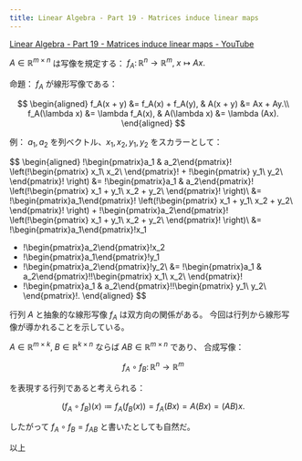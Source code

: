 ```yaml
---
title: Linear Algebra - Part 19 - Matrices induce linear maps
---
```


[Linear Algebra - Part 19 - Matrices induce linear maps - YouTube](https://www.youtube.com/watch?v=19-YrCB3hyo&list=PLBh2i93oe2quLc5zaxD0WHzQTGrXMwAI6&index=19)

${A \in \mathbb R^{m\times n}}$ は写像を規定する：
${f_A \colon \mathbb R^n \longrightarrow \mathbb R^m,\;x \longmapsto Ax.}$

命題：
$f_A$ が線形写像である：

$$
\begin{aligned}
f_A(x + y) &= f_A(x) + f_A(y), & A(x + y) &= Ax + Ay.\\
f_A(\lambda x) &= \lambda f_A(x), & A(\lambda x) &= \lambda (Ax).
\end{aligned}
$$

例：
$a_1,a_2$ を列ベクトル、$x_1,x_2,y_1,y_2$ をスカラーとして：

$$
\begin{aligned}
\!\begin{pmatrix}a_1 & a_2\end{pmatrix}\!
\left(\!\begin{pmatrix}
x_1\\
x_2\\
\end{pmatrix}\!
+
\!\begin{pmatrix}
y_1\\
y_2\\
\end{pmatrix}\!
\right)
&=
\!\begin{pmatrix}a_1 & a_2\end{pmatrix}\!
\left(\!\begin{pmatrix}
x_1 + y_1\\
x_2 + y_2\\
\end{pmatrix}\!
\right)\\
&=
\!\begin{pmatrix}a_1\end{pmatrix}\!
\left(\!\begin{pmatrix}
x_1 + y_1\\
x_2 + y_2\\
\end{pmatrix}\!
\right)
+
\!\begin{pmatrix}a_2\end{pmatrix}\!
\left(\!\begin{pmatrix}
x_1 + y_1\\
x_2 + y_2\\
\end{pmatrix}\!
\right)\\
&=
\!\begin{pmatrix}a_1\end{pmatrix}\!x_1
+ \!\begin{pmatrix}a_2\end{pmatrix}\!x_2
+ \!\begin{pmatrix}a_1\end{pmatrix}\!y_1
+ \!\begin{pmatrix}a_2\end{pmatrix}\!y_2\\
&=
\!\begin{pmatrix}a_1 & a_2\end{pmatrix}\!\!\begin{pmatrix}
x_1\\
x_2\\
\end{pmatrix}\!
+ \!\begin{pmatrix}a_1 & a_2\end{pmatrix}\!\!\begin{pmatrix}
y_1\\
y_2\\
\end{pmatrix}\!.
\end{aligned}
$$

行列 $A$ と抽象的な線形写像 $f_A$ は双方向の関係がある。
今回は行列から線形写像が導かれることを示している。

${A \in \mathbb R^{m \times k},}\;{B \in \mathbb R^{k \times n}}$
ならば ${AB \in \mathbb R^{m \times n}}$ であり、
合成写像：

$$
f_A \circ f_B\colon \mathbb R^n \longrightarrow \mathbb R^m
$$

を表現する行列であると考えられる：

$$
(f_A \circ f_B)(x)
\coloneqq f_A(f_B(x))
= f_A(Bx)
= A(Bx)
= (AB)x.
$$

したがって ${f_A \circ f_B = f_{AB}}$ と書いたとしても自然だ。

以上

